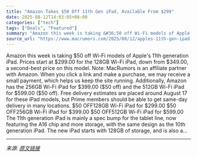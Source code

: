 ```yaml
---
title: "Amazon Takes $50 Off 11th Gen iPad, Available From $299"
date: 2025-08-12T14:03:05+08:00
categories: ["tech"]
tags: ["Deals", "Featured"]
summary: "Amazon this week is taking &#36;50 off Wi-Fi models of Apple's 11th generation iPad. Prices start at &#36;299.00 for the 128GB Wi-Fi iPad, down from &#36;349.00, a second-best price on this model. Not"
source_url: "https://www.macrumors.com/2025/08/12/apples-11th-gen-ipad-for-299/"
---
```


Amazon this week is taking &#36;50 off Wi-Fi models of Apple's 11th generation iPad. Prices start at &#36;299.00 for the 128GB Wi-Fi iPad, down from &#36;349.00, a second-best price on this model. Note: MacRumors is an affiliate partner with Amazon. When you click a link and make a purchase, we may receive a small payment, which helps us keep the site running. Additionally, Amazon has the 256GB Wi-Fi iPad for &#36;399.00 (&#36;50 off) and the 512GB Wi-Fi iPad for &#36;599.00 (&#36;50 off). Free delivery estimates are placed around August 17 for these iPad models, but Prime members should be able to get same-day delivery in many locations. &#36;50 OFF128GB Wi-Fi iPad for &#36;299.00 &#36;50 OFF256GB Wi-Fi iPad for &#36;399.00 &#36;50 OFF512GB Wi-Fi iPad for &#36;599.00 The 11th generation iPad is mainly a spec bump for the tablet line, now featuring the A16 chip and more storage, with the same design as the 10th generation iPad. The new ‌iPad‌ starts with 128GB of storage, and is also a...

---

*来源: [原文链接](https://www.macrumors.com/2025/08/12/apples-11th-gen-ipad-for-299/)*
